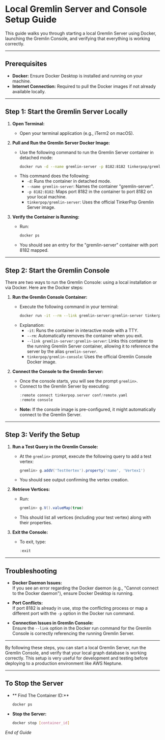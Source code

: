 # Local Gremlin Server and Console Setup Guide

This guide walks you through starting a local Gremlin Server using Docker, launching the Gremlin Console, and verifying that everything is working correctly.

---

## Prerequisites

- **Docker:** Ensure Docker Desktop is installed and running on your machine.
- **Internet Connection:** Required to pull the Docker images if not already available locally.

---

## Step 1: Start the Gremlin Server Locally

1. **Open Terminal:**
   - Open your terminal application (e.g., iTerm2 on macOS).

2. **Pull and Run the Gremlin Server Docker Image:**
   - Use the following command to run the Gremlin Server container in detached mode:
     ```bash
     docker run -d --name gremlin-server -p 8182:8182 tinkerpop/gremlin-server
     ```
   - This command does the following:
     - `-d`: Runs the container in detached mode.
     - `--name gremlin-server`: Names the container "gremlin-server".
     - `-p 8182:8182`: Maps port 8182 in the container to port 8182 on your local machine.
     - `tinkerpop/gremlin-server`: Uses the official TinkerPop Gremlin Server image.

3. **Verify the Container is Running:**
   - Run:
     ```bash
     docker ps
     ```
   - You should see an entry for the "gremlin-server" container with port 8182 mapped.

---

## Step 2: Start the Gremlin Console

There are two ways to run the Gremlin Console: using a local installation or via Docker. Here are the Docker steps:

1. **Run the Gremlin Console Container:**
   - Execute the following command in your terminal:
     ```bash
     docker run -it --rm --link gremlin-server:gremlin-server tinkerpop/gremlin-console
     ```
   - Explanation:
     - `-it`: Runs the container in interactive mode with a TTY.
     - `--rm`: Automatically removes the container when you exit.
     - `--link gremlin-server:gremlin-server`: Links this container to the running Gremlin Server container, allowing it to reference the server by the alias `gremlin-server`.
     - `tinkerpop/gremlin-console`: Uses the official Gremlin Console Docker image.

2. **Connect the Console to the Gremlin Server:**
   - Once the console starts, you will see the prompt `gremlin>`.
   - Connect to the Gremlin Server by executing:
     ```groovy
     :remote connect tinkerpop.server conf/remote.yaml
     :remote console
     ```
   - **Note:** If the console image is pre-configured, it might automatically connect to the Gremlin Server.

---

## Step 3: Verify the Setup

1. **Run a Test Query in the Gremlin Console:**
   - At the `gremlin>` prompt, execute the following query to add a test vertex:
     ```groovy
     gremlin> g.addV('TestVertex').property('name', 'Vertex1')
     ```
   - You should see output confirming the vertex creation.

2. **Retrieve Vertices:**
   - Run:
     ```groovy
     gremlin> g.V().valueMap(true)
     ```
   - This should list all vertices (including your test vertex) along with their properties.

3. **Exit the Console:**
   - To exit, type:
     ```groovy
     :exit
     ```

---

## Troubleshooting

- **Docker Daemon Issues:**  
  If you see an error regarding the Docker daemon (e.g., "Cannot connect to the Docker daemon"), ensure Docker Desktop is running.

- **Port Conflicts:**  
  If port 8182 is already in use, stop the conflicting process or map a different port with the `-p` option in the Docker run command.

- **Connection Issues in Gremlin Console:**  
  Ensure the `--link` option in the Docker run command for the Gremlin Console is correctly referencing the running Gremlin Server.

---

By following these steps, you can start a local Gremlin Server, run the Gremlin Console, and verify that your local graph database is working correctly. This setup is very useful for development and testing before deploying to a production environment like AWS Neptune.

---

## To Stop the Server
- ** Find The Container ID:**
    ```bash
    docker ps
    ```

- **Stop the Server:**
    ```bash
    docker stop [container_id]
    ```

*End of Guide*
